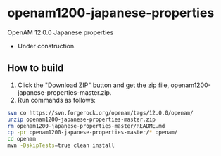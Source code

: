 # openam1200-japanese-properties
OpenAM 12.0.0 Japanese properties

* Under construction.

How to build
------
1.    Click the "Download ZIP" button and get the zip file, openam1200-japanese-properties-master.zip.
2.    Run commands as follows:
```bash
svn co https://svn.forgerock.org/openam/tags/12.0.0/openam/
unzip openam1200-japanese-properties-master.zip
rm openam1200-japanese-properties-master/README.md
cp -pr openam1200-japanese-properties-master/* openam/
cd openam
mvn -DskipTests=true clean install
```

